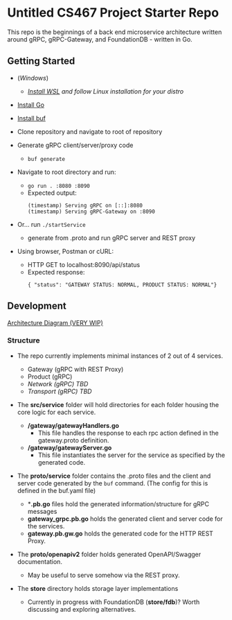 # Untitled CS467 Project Starter Repo

This repo is the beginnings of a back end microservice architecture written around gRPC, gRPC-Gateway, and FoundationDB - written in Go. 

## Getting Started
- (*Windows*)
    - *[Install WSL](https://docs.microsoft.com/en-us/windows/wsl/install-win10) and follow Linux installation for your distro*

- [Install Go](https://golang.org/doc/install)

- [Install buf](https://docs.buf.build/installation/) 

- Clone repository and navigate to root of repository

- Generate gRPC client/server/proxy code 
    - `buf generate`

- Navigate to root directory and run:
    - `go run . :8080 :8090`
    - Expected output: 
        ```
        (timestamp) Serving gRPC on [::]:8080
        (timestamp) Serving gRPC-Gateway on :8090
        ```

- Or... run `./startService`
    - generate from .proto and run gRPC server and REST proxy

- Using browser, Postman or cURL:
    - HTTP GET to localhost:8090/api/status
    - Expected response:
        ```
        { "status": "GATEWAY STATUS: NORMAL, PRODUCT STATUS: NORMAL"}
        ```



## Development

[Architecture Diagram (VERY WIP)](https://lucid.app/lucidchart/invitations/accept/inv_0a8665be-2794-4854-8e4a-c162c88fc41e?viewport_loc=-291%2C-20%2C2718%2C1354%2C0_0)

### Structure
- The repo currently implements minimal instances of 2 out of 4 services.
    - Gateway (gRPC with REST Proxy)
    - Product (gRPC)
    - *Network (gRPC) TBD* 
    - *Transport (gRPC) TBD*

- The **src/service** folder will hold directories for each folder housing the core logic for each service.
    - **/gateway/gatewayHandlers.go**
        - This file handles the response to each rpc action defined in the gateway.proto definition. 
    - **/gateway/gatewayServer.go**
        - This file instantiates the server for the service as specified by the generated code. 

- The **proto/service** folder contains the .proto files and the client and server code generated by the `buf` command. (The config for this is defined in the buf.yaml file)
    - ***.pb.go** files hold the generated information/structure for gRPC messages
    - **gateway_grpc.pb.go** holds the generated client and server code for the services.
    - **gateway.pb.gw.go** holds the generated code for the HTTP REST Proxy.

- The **proto/openapiv2** folder holds generated OpenAPI/Swagger documentation.
    - May be useful to serve somehow via the REST proxy.

- The **store** directory holds storage layer implementations
    - Currently in progress with FoundationDB (**store/fdb**)? Worth discussing and exploring alternatives.

    

